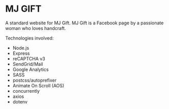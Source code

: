 # MJ GIFT

A standard website for MJ Gift. MJ Gift is a Facebook page by a passionate woman who loves handcraft.

Technologies involved:

- Node.js
- Express
- reCAPTCHA v3
- SendGrid/Mail
- Google Analytics
- SASS
- postcss/autoprefixer
- Animate On Scroll (AOS)
- concurrently
- axios
- dotenv
